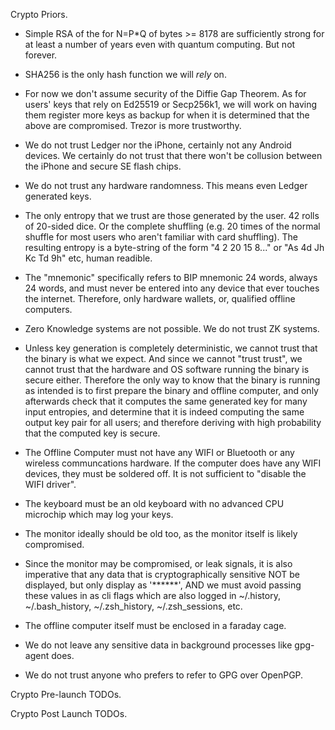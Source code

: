 Crypto Priors.

 * Simple RSA of the for N=P\*Q of bytes >= 8178 are sufficiently strong for at
   least a number of years even with quantum computing. But not forever.

 * SHA256 is the only hash function we will *rely* on.

 * For now we don't assume security of the Diffie Gap Theorem. As for users' keys
   that rely on Ed25519 or Secp256k1, we will work on having them register more
   keys as backup for when it is determined that the above are compromised.
   Trezor is more trustworthy.

 * We do not trust Ledger nor the iPhone, certainly not any Android devices.
   We certainly do not trust that there won't be collusion between the iPhone
   and secure SE flash chips.

 * We do not trust any hardware randomness. This means even Ledger generated
   keys.

 * The only entropy that we trust are those generated by the user.
   42 rolls of 20-sided dice. Or the complete shuffling (e.g. 20 times of the
   normal shuffle for most users who aren't familiar with card shuffling).
   The resulting entropy is a byte-string of the form "4 2 20 15 8..." or
   "As 4d Jh Kc Td 9h" etc, human readible.

 * The "mnemonic" specifically refers to BIP mnemonic 24 words, always 24
   words, and must never be entered into any device that ever touches the
   internet. Therefore, only hardware wallets, or, qualified offline computers.

 * Zero Knowledge systems are not possible. We do not trust ZK systems.

 * Unless key generation is completely deterministic, we cannot trust that
   the binary is what we expect. And since we cannot "trust trust", we cannot
   trust that the hardware and OS software running the binary is secure either.
   Therefore the only way to know that the binary is running as intended is to
   first prepare the binary and offline computer, and only afterwards check
   that it computes the same generated key for many input entropies, and
   determine that it is indeed computing the same output key pair for all
   users; and therefore deriving with high probability that the computed key is
   secure.

 * The Offline Computer must not have any WIFI or Bluetooth or any wireless
   communcations hardware. If the computer does have any WIFI devices, they
   must be soldered off. It is not sufficient to "disable the WIFI driver".

 * The keyboard must be an old keyboard with no advanced CPU microchip 
   which may log your keys.

 * The monitor ideally should be old too, as the monitor itself is likely
   compromised.

 * Since the monitor may be compromised, or leak signals, it is also
   imperative that any data that is cryptographically sensitive NOT be
   displayed, but only display as '\*\*\*\*\*\*', AND we must avoid passing
   these values in as cli flags which are also logged in ~/.history,
   ~/.bash\_history, ~/.zsh\_history, ~/.zsh\_sessions, etc.

 * The offline computer itself must be enclosed in a faraday cage.

 * We do not leave any sensitive data in background processes like gpg-agent
   does.

 * We do not trust anyone who prefers to refer to GPG over OpenPGP.

Crypto Pre-launch TODOs.
  
Crypto Post Launch TODOs.
